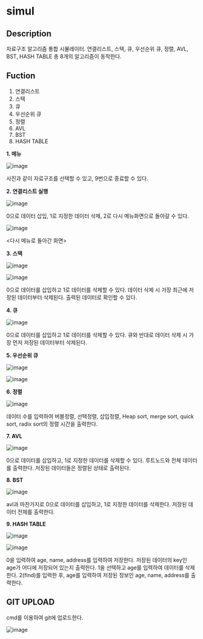 # simul

## Description
자료구조 알고리즘 통합 시뮬레이터.
연결리스트, 스택, 큐, 우선순위 큐, 정렬, AVL, BST, HASH TABLE 총 8개의 알고리즘이 동작한다.

## Fuction
1) 연결리스트
2) 스택
3) 큐
4) 우선순위 큐
5) 정렬
6) AVL
7) BST
8) HASH TABLE

__1. 메뉴__

![image](https://user-images.githubusercontent.com/100515104/155985955-dde586b4-0d76-48c0-b147-faa6ff4359a6.png)

사진과 같이 자료구조를 선택할 수 있고, 9번으로 종료할 수 있다.

__2. 연결리스트 실행__

![image](https://user-images.githubusercontent.com/100515104/155986417-75199999-dcf6-42cb-aac1-338f2305646d.png)

0으로 데이터 삽입, 1로 지정한 데이터 삭제, 2로 다시 메뉴화면으로 돌아갈 수 있다.

![image](https://user-images.githubusercontent.com/100515104/155986485-4cd1ac19-05ab-46e0-9eba-358e1011b2b3.png)

<다시 메뉴로 돌아간 화면>

__3. 스택__

![image](https://user-images.githubusercontent.com/100515104/155986549-be3037f0-59eb-42db-8295-f51ad26ac059.png)

![image](https://user-images.githubusercontent.com/100515104/155986564-44580090-a64f-4b7d-b23b-92f7db9a87f7.png)

0으로 데이터를 삽입하고 1로 데이터를 삭제할 수 있다. 데이터 삭제 시 가장 최근에 저장된 데이터부터 삭제된다. 출력된 데이터로 확인할 수 있다.

__4. 큐__

![image](https://user-images.githubusercontent.com/100515104/155986596-2557495a-c506-458a-bfdb-852041656eeb.png)

0으로 데이터를 삽입하고 1로 데이터를 삭제할 수 있다. 큐와 반대로 데이터 삭제 시 가장 먼저 저장된 데이터부터 삭제된다.

__5. 우선순위 큐__

![image](https://user-images.githubusercontent.com/100515104/155986951-91038928-cc9c-48b7-99f2-b9ffe142c80b.png)

![image](https://user-images.githubusercontent.com/100515104/155986968-8e80c9e4-580b-4964-ba1b-30cf0d4cd98a.png)


__6. 정렬__

![image](https://user-images.githubusercontent.com/100515104/155986684-a9579612-39a6-47de-9a8f-19d6259079f6.png)

데이터 수를 입력하여 버블정렬, 선택정렬, 삽입정렬, Heap sort, merge sort, quick sort, radix sort의 정렬 시간을 출력한다.

__7. AVL__

![image](https://user-images.githubusercontent.com/100515104/155986739-73ada4fc-003d-4a38-9f34-4fe614ea40e9.png)

0으로 데이터를 삽입하고, 1로 지정한 데이터를 삭제할 수 있다. 루트노드와 전체 데이터를 출력한다. 저장된 데이터들은 정렬된 상태로 출력된다.

__8. BST__

![image](https://user-images.githubusercontent.com/100515104/155986823-7082ffcb-f031-48e3-9f95-0acee7a852d9.png)

avl과 마찬가지로 0으로 데이터를 삽입하고, 1로 지정한 데이터를 삭제한다. 저장된 데이터 전체를 출력한다.

__9. HASH TABLE__

![image](https://user-images.githubusercontent.com/100515104/155986864-93ebdaf2-c3ab-4c88-b08d-0f9d9696846b.png)

![image](https://user-images.githubusercontent.com/100515104/155986882-44456630-163f-4f0e-82f4-6a1b0b357e02.png)

0을 입력하여 age, name, address를 입력하여 저장한다. 저장된 데이터의 key인 age가 어디에 저장되어 있는지 출력한다. 1을 선택하고 age를 입력하여 데이터를 삭제한다. 2(find)를 입력한 후, age를 입력하여 저장된 정보인 age, name, address를 출력한다.

## GIT UPLOAD

cmd를 이용하여 git에 업로드한다.

![image](https://user-images.githubusercontent.com/100515104/155987579-cc9374f4-ca04-4d72-b310-2037b30f1a78.png)


